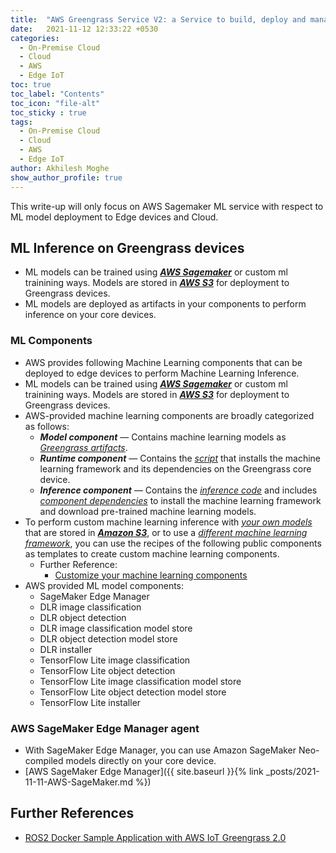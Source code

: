 ```yaml
---
title:  "AWS Greengrass Service V2: a Service to build, deploy and manage IoT applications on Edge Devices"
date:   2021-11-12 12:33:22 +0530
categories:
  - On-Premise Cloud
  - Cloud
  - AWS
  - Edge IoT
toc: true
toc_label: "Contents"
toc_icon: "file-alt"
toc_sticky : true
tags:
  - On-Premise Cloud
  - Cloud
  - AWS
  - Edge IoT
author: Akhilesh Moghe
show_author_profile: true
---
```


This write-up will only focus on AWS Sagemaker ML service with respect to ML model deployment to Edge devices and Cloud.

## ML Inference on Greengrass devices
  - ML models can be trained using __*<u>AWS Sagemaker</u>*__ or custom ml trainining ways. Models are stored in __*<u>AWS S3</u>*__ for deployment to Greengrass devices.
  - ML models are deployed as artifacts in your components to perform inference on your core devices.

### ML Components
  - AWS provides following Machine Learning components that can be deployed to edge devices to perform Machine Learning Inference.
  - ML models can be trained using __*<u>AWS Sagemaker</u>*__ or custom ml trainining ways. Models are stored in __*<u>AWS S3</u>*__ for deployment to Greengrass devices.
  - AWS-provided machine learning components are broadly categorized as follows:
    - __*Model component*__ — Contains machine learning models as *<u>Greengrass artifacts</u>*.
    - __*Runtime component*__ — Contains the *<u>script</u>* that installs the machine learning framework and its dependencies on the Greengrass core device.
    - __*Inference component*__ — Contains the *<u>inference code</u>* and includes *<u>component dependencies</u>* to install the machine learning framework and download pre-trained machine learning models.
  - To perform custom machine learning inference with *<u>your own models</u>* that are stored in __*<u>Amazon S3</u>*__, or to use a *<u>different machine learning framework</u>*, you can use the recipes of the following public components as templates to create custom machine learning components.
    - Further Reference:
      - [Customize your machine learning components](https://docs.aws.amazon.com/greengrass/v2/developerguide/ml-customization.html)
  - AWS provided ML model components:
    - SageMaker Edge Manager
    - DLR image classification
    - DLR object detection
    - DLR image classification model store
    - DLR object detection model store
    - DLR installer
    - TensorFlow Lite image classification
    - TensorFlow Lite object detection
    - TensorFlow Lite image classification model store
    - TensorFlow Lite object detection model store
    - TensorFlow Lite installer

### AWS SageMaker Edge Manager agent
  - With SageMaker Edge Manager, you can use Amazon SageMaker Neo-compiled models directly on your core device.
  - [AWS SageMaker Edge Manager]({{ site.baseurl }}{% link _posts/2021-11-11-AWS-SageMaker.md %})



## Further References
  - [ROS2 Docker Sample Application with AWS IoT Greengrass 2.0](https://github.com/aws-samples/greengrass-v2-docker-ros-demo)
  
